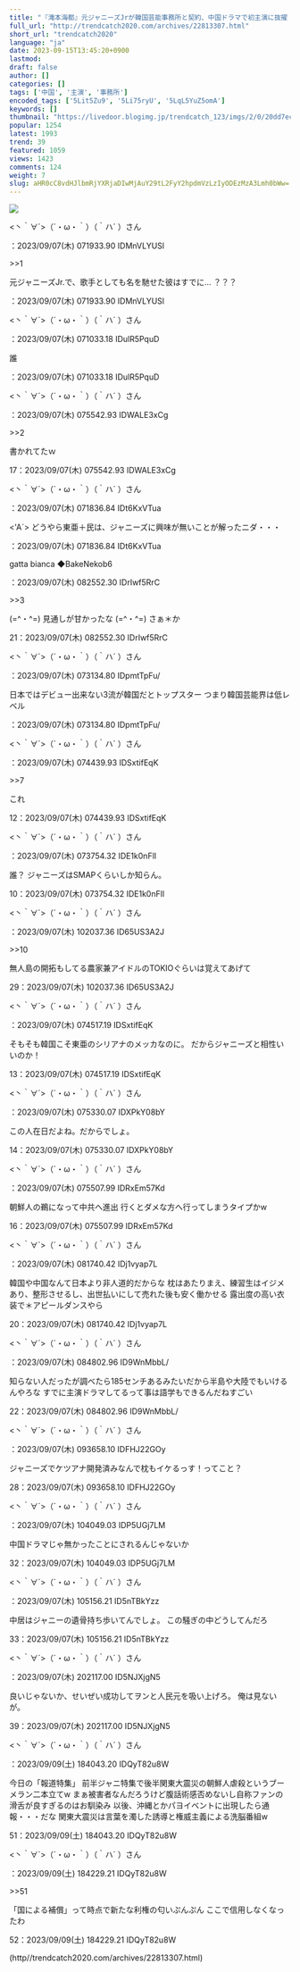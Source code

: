 ```yaml
---
title: "『滝本海都』元ジャニーズJrが韓国芸能事務所と契約、中国ドラマで初主演に抜擢 "
full_url: "http://trendcatch2020.com/archives/22813307.html"
short_url: "trendcatch2020"
language: "ja"
date: 2023-09-15T13:45:20+0900
lastmod: 
draft: false
author: []
categories: []
tags: ['中国', '主演', '事務所']
encoded_tags: ['5Lit5Zu9', '5Li75ryU', '5LqL5YuZ5omA']
keywords: []
thumbnail: "https://livedoor.blogimg.jp/trendcatch_123/imgs/2/0/20dd7ec1.jpg"
popular: 1254
latest: 1993
trend: 39
featured: 1059
views: 1423
comments: 124
weight: 7
slug: aHR0cC8vdHJlbmRjYXRjaDIwMjAuY29tL2FyY2hpdmVzLzIyODEzMzA3Lmh0bWw=
---
```


![](https://livedoor.blogimg.jp/trendcatch_123/imgs/2/0/20dd7ec1.jpg)

<div><p id='resuname4'><丶｀∀´>（´・ω・｀）（｀ハ´ ）さん </p>：2023/09/07(木) 071933.90 IDMnVLYUSl<p id='surebody4' class='surebody_MnVLYUSl' name='surebodymain'><p>>>1</p> 元ジャニーズJr.で、歌手としても名を馳せた彼はすでに… ？？？ </p><p>：2023/09/07(木) 071933.90 IDMnVLYUSl</p><p id='resuname2'><丶｀∀´>（´・ω・｀）（｀ハ´ ）さん </p>：2023/09/07(木) 071033.18 IDulR5PquD<p id='surebody2' class='surebody_ulR5PquD' name='surebodymain'>誰 </p><p>：2023/09/07(木) 071033.18 IDulR5PquD</p><p id='resuname17'><丶｀∀´>（´・ω・｀）（｀ハ´ ）さん </p>：2023/09/07(木) 075542.93 IDWALE3xCg<p id='surebody17' class='surebody_WALE3xCg' name='surebodymain'><p>>>2</p> 書かれてたｗ </p><p>17：2023/09/07(木) 075542.93 IDWALE3xCg</p><p id='resuname3'><丶｀∀´>（´・ω・｀）（｀ハ´ ）さん </p>：2023/09/07(木) 071836.84 IDt6KxVTua<p id='surebody3' class='surebody_t6KxVTua' name='surebodymain'><'A`> どうやら東亜＋民は、ジャニーズに興味が無いことが解ったニダ・・・ </p><p>：2023/09/07(木) 071836.84 IDt6KxVTua</p><p id='resuname21'>gatta bianca ◆BakeNekob6 </p>：2023/09/07(木) 082552.30 IDrIwf5RrC<p id='surebody21' class='surebody_rIwf5RrC' name='surebodymain'><p>>>3</p> (=^・^=) 見通しが甘かったな (=^・^=) さぁ＊か </p><p>21：2023/09/07(木) 082552.30 IDrIwf5RrC</p><p id='resuname7'><丶｀∀´>（´・ω・｀）（｀ハ´ ）さん </p>：2023/09/07(木) 073134.80 IDpmtTpFu/<p id='surebody7' class='surebody_pmtTpFu' name='surebodymain'>日本ではデビュー出来ない3流が韓国だとトップスター つまり韓国芸能界は低レベル </p><p>：2023/09/07(木) 073134.80 IDpmtTpFu/</p><p id='resuname12'><丶｀∀´>（´・ω・｀）（｀ハ´ ）さん </p>：2023/09/07(木) 074439.93 IDSxtifEqK<p id='surebody12' class='surebody_SxtifEqK' name='surebodymain'><p>>>7</p> これ </p><p>12：2023/09/07(木) 074439.93 IDSxtifEqK</p><p id='resuname10'><丶｀∀´>（´・ω・｀）（｀ハ´ ）さん </p>：2023/09/07(木) 073754.32 IDE1k0nFlI<p id='surebody10' class='surebody_E1k0nFlI' name='surebodymain'>誰？ ジャニーズはSMAPくらいしか知らん。 </p><p>10：2023/09/07(木) 073754.32 IDE1k0nFlI</p><p id='resuname29'><丶｀∀´>（´・ω・｀）（｀ハ´ ）さん </p>：2023/09/07(木) 102037.36 ID65US3A2J<p id='surebody29' class='surebody_65US3A2J' name='surebodymain'><p>>>10</p> 無人島の開拓もしてる農家兼アイドルのTOKIOぐらいは覚えてあげて </p><p>29：2023/09/07(木) 102037.36 ID65US3A2J</p><p id='resuname13'><丶｀∀´>（´・ω・｀）（｀ハ´ ）さん </p>：2023/09/07(木) 074517.19 IDSxtifEqK<p id='surebody13' class='surebody_SxtifEqK' name='surebodymain'>そもそも韓国こそ東亜のシリアナのメッカなのに。 だからジャニーズと相性いいのか！ </p><p>13：2023/09/07(木) 074517.19 IDSxtifEqK</p><p id='resuname14'><丶｀∀´>（´・ω・｀）（｀ハ´ ）さん </p>：2023/09/07(木) 075330.07 IDXPkY08bY<p id='surebody14' class='surebody_XPkY08bY' name='surebodymain'>この人在日だよね。だからでしょ。 </p><p>14：2023/09/07(木) 075330.07 IDXPkY08bY</p><p id='resuname16'><丶｀∀´>（´・ω・｀）（｀ハ´ ）さん </p>：2023/09/07(木) 075507.99 IDRxEm57Kd<p id='surebody16' class='surebody_RxEm57Kd' name='surebodymain'>朝鮮人の鵜になって中共へ進出 行くとダメな方へ行ってしまうタイプかw </p><p>16：2023/09/07(木) 075507.99 IDRxEm57Kd</p><p id='resuname20'><丶｀∀´>（´・ω・｀）（｀ハ´ ）さん </p>：2023/09/07(木) 081740.42 IDj1vyap7L<p id='surebody20' class='surebody_j1vyap7L' name='surebodymain'>韓国や中国なんて日本より非人道的だからな 枕はあたりまえ、練習生はイジメあり、整形させるし、出世払いにして売れた後も安く働かせる 露出度の高い衣装で＊アピールダンスやら </p><p>20：2023/09/07(木) 081740.42 IDj1vyap7L</p><p id='resuname22'><丶｀∀´>（´・ω・｀）（｀ハ´ ）さん </p>：2023/09/07(木) 084802.96 ID9WnMbbL/<p id='surebody22' class='surebody_9WnMbbL' name='surebodymain'>知らない人だったが調べたら185センチあるみたいだから半島や大陸でもいけるんやろな すでに主演ドラマしてるって事は語学もできるんだねすごい </p><p>22：2023/09/07(木) 084802.96 ID9WnMbbL/</p><p id='resuname28'><丶｀∀´>（´・ω・｀）（｀ハ´ ）さん </p>：2023/09/07(木) 093658.10 IDFHJ22GOy<p id='surebody28' class='surebody_FHJ22GOy' name='surebodymain'>ジャニーズでケツアナ開発済みなんで枕もイケるっす！ってこと？ </p><p>28：2023/09/07(木) 093658.10 IDFHJ22GOy</p><p id='resuname32'><丶｀∀´>（´・ω・｀）（｀ハ´ ）さん </p>：2023/09/07(木) 104049.03 IDP5UGj7LM<p id='surebody32' class='surebody_P5UGj7LM' name='surebodymain'>中国ドラマじゃ無かったことにされるんじゃないか </p><p>32：2023/09/07(木) 104049.03 IDP5UGj7LM</p><p id='resuname33'><丶｀∀´>（´・ω・｀）（｀ハ´ ）さん </p>：2023/09/07(木) 105156.21 ID5nTBkYzz<p id='surebody33' class='surebody_5nTBkYzz' name='surebodymain'>中居はジャニーの遺骨持ち歩いてんでしょ。 この騒ぎの中どうしてんだろ </p><p>33：2023/09/07(木) 105156.21 ID5nTBkYzz</p><p id='resuname39'><丶｀∀´>（´・ω・｀）（｀ハ´ ）さん </p>：2023/09/07(木) 202117.00 ID5NJXjgN5<p id='surebody39' class='surebody_5NJXjgN5' name='surebodymain'>良いじゃないか、せいぜい成功してヲンと人民元を吸い上げろ。 俺は見ないが。 </p><p>39：2023/09/07(木) 202117.00 ID5NJXjgN5</p><p id='resuname51'><丶｀∀´>（´・ω・｀）（｀ハ´ ）さん </p>：2023/09/09(土) 184043.20 IDQyT82u8W<p id='surebody51' class='surebody_QyT82u8W' name='surebodymain'>今日の「報道特集」 前半ジャニ特集で後半関東大震災の朝鮮人虐殺というブーメラン二本立てw まぁ被害者なんだろうけど腹話術感否めないし自称ファンの滑舌が良すぎるのはお馴染み 以後、沖縄とかパヨイベントに出現したら通報・・・だな 関東大震災は言葉を濁した誘導と権威主義による洗脳番組w </p><p>51：2023/09/09(土) 184043.20 IDQyT82u8W</p><p id='resuname52'><丶｀∀´>（´・ω・｀）（｀ハ´ ）さん </p>：2023/09/09(土) 184229.21 IDQyT82u8W<p id='surebody52' class='surebody_QyT82u8W' name='surebodymain'><p>>>51</p> 「国による補償」って時点で新たな利権の匂いぷんぷん ここで信用しなくなったわ </p><p>52：2023/09/09(土) 184229.21 IDQyT82u8W</p><p id='preview_dispAffi'></p></div>

(http//trendcatch2020.com/archives/22813307.html)
